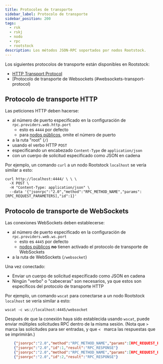 ```yaml
---
title: Protocoles de transporte
sidebar_label: Protocolo de transporte
sidebar_position: 200
tags:
  - rsk
  - rskj
  - nodo
  - rpc
  - rootstock
description: Los métodos JSON-RPC soportados por nodos Rootstock.
---
```


Los siguientes protocolos de transporte están disponibles en Rootstock:

- [HTTP Transport Protocol](#http-transport-protocol)
- [Protocolo de transporte de Websockets (#websockets-transport-protocol)

## Protocolo de transporte HTTP

Las peticiones HTTP deben hacerse:

- al número de puerto especificado en la configuración de `rpc.providers.web.http.port`
  - esto es `4444` por defecto
  - para [nodos públicos](/node-operators/public-nodes/), omite el número de puerto
- a la ruta "root" (`/`)
- usando el verbo HTTP `POST`
- especificando un encabezado `Content-Type` de `application/json`
- con un cuerpo de solicitud especificado como JSON en cadena

Por ejemplo, un comando `curl` a un nodo Rootstock `localhost`
se vería similar a esto:

```shell
curl http://localhost:4444/ \ \ \
  -X POST \
  -H "Content-Type: application/json" \
  --data '{"jsonrpc":"2.0","method":"RPC_METHOD_NAME","params":[RPC_REQUEST_PARAMETERS],"id":1}'
```

## Protocolo de transporte de WebSockets

Las conexiones WebSockets deben establecerse:

- al número de puerto especificado en la configuración de `rpc.providers.web.ws.port`
  - esto es `4445` por defecto
  - [nodos públicos](/node-operators/public-nodes/) **no** tienen activado el protocolo de transporte de WebSockets
- a la ruta de WebSockets (`/websocket`)

Una vez conectado:

- Enviar un cuerpo de solicitud especificado como JSON en cadena
- Ningún "verbo" o "cabeceras" son necesarios, ya que estos son específicos del protocolo de transporte HTTP

Por ejemplo, un comando `wscat` para conectarse a un nodo Rootstock `localhost`
se vería similar a esto:

```shell
wscat -c ws://localhost:4445/websocket
```

Después de que la conexión haya sido establecida usando `wscat`,
puede enviar múltiples solicitudes RPC dentro de la misma sesión.
(Nota que `> ` marca las solicitudes para ser entradas,
y que `< ` marca las respuestas que se imprimirán.)

```json
    {"jsonrpc":"2.0","method":"RPC_METHOD_NAME","params":[RPC_REQUEST_PARAMETERS],"id":1}
    {"jsonrpc":"2.0","id":1,"result":"RPC_RESPONSE"}
    {"jsonrpc":"2.0","method":"RPC_METHOD_NAME","params":[RPC_REQUEST_PARAMETERS],"id":2}
    {"jsonrpc":"2.0","id":2,"result":"RPC_RESPONSE"}
```
